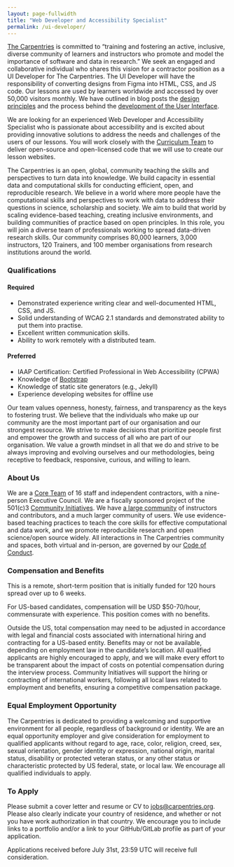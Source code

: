 ```yaml
---
layout: page-fullwidth
title: "Web Developer and Accessibility Specialist"
permalink: /ui-developer/
---
```



[The Carpentries](http://carpentries.org/) is committed to “training and
fostering an active, inclusive, diverse community of learners and instructors
who promote and model the importance of software and data in research.” We seek
an engaged and collaborative individual who shares this vision for a contractor
position as a UI Developer for The Carpentries. The UI Developer will have the
responsibility of converting designs from Figma into HTML, CSS, and JS code. Our
lessons are used by learners worldwide and accessed by over 50,000 visitors
monthly. We have outlined in blog posts the [design
principles](https://carpentries.org/blog/2020/08/lesson-template-design/) and
the process behind the [development of the User
Interface](https://carpentries.org/blog/2021/05/lesson-template-design-process/).

We are looking for an experienced Web Developer and Accessibility Specialist who
is passionate about accessibility and is excited about providing innovative
solutions to address the needs and challenges of the users of our lessons. You
will work closely with the [Curriculum
Team](https://carpentries.org/core-team-projects/#curriculum-team) to deliver
open-source and open-licensed code that we will use to create our lesson
websites.

The Carpentries is an open, global, community teaching the skills and
perspectives to turn data into knowledge. We build capacity in essential data
and computational skills for conducting efficient, open, and reproducible
research. We believe in a world where more people have the computational skills
and perspectives to work with data to address their questions in science,
scholarship and society. We aim to build that world by scaling evidence-based
teaching, creating inclusive environments, and building communities of practice
based on open principles. In this role, you will join a diverse team of
professionals working to spread data-driven research skills. Our community
comprises 80,000 learners, 3,000 instructors, 120 Trainers, and 100 member
organisations from research institutions around the world.


### Qualifications

#### Required

* Demonstrated experience writing clear and well-documented HTML, CSS, and JS.
* Solid understanding of WCAG 2.1 standards and demonstrated ability to put them
  into practise.
* Excellent written communication skills.
* Ability to work remotely with a distributed team.

#### Preferred

* IAAP Certification: Certified Professional in Web Accessibility (CPWA)
* Knowledge of [Bootstrap](https://getbootstrap.com/)
* Knowledge of static site generators (e.g., Jekyll)
* Experience developing websites for offline use

Our team values openness, honesty, fairness, and transparency as the keys to
fostering trust. We believe that the individuals who make up our community are
the most important part of our organisation and our strongest resource. We
strive to make decisions that prioritize people first and empower the growth and
success of all who are part of our organisation. We value a growth mindset in
all that we do and strive to be always improving and evolving ourselves and our
methodologies, being receptive to feedback, responsive, curious, and willing to
learn.

### About Us

We are a [Core Team](https://carpentries.org/team/) of 16 staff and independent
contractors, with a nine-person Executive Council. We are a fiscally sponsored
project of the 501(c)3 [Community Initiatives](http://communityin.org/). We have
[a large community](https://carpentries.org/instructors-map/) of instructors and
contributors, and a much larger community of users. We use evidence-based
teaching practices to teach the core skills for effective computational and data
work, and we promote reproducible research and open science/open source widely.
All interactions in The Carpentries community and spaces, both virtual and
in-person, are governed by our [Code of
Conduct](https://docs.carpentries.org/topic_folders/policies/code-of-conduct.html#code-of-conduct-detailed-view).


### Compensation and Benefits

This is a remote, short-term position that is initially funded for 120 hours
spread over up to 6 weeks.

For US-based candidates, compensation will be USD $50-70/hour, commensurate with
experience. This position comes with no benefits.

Outside the US, total compensation may need to be adjusted in accordance with
legal and financial costs associated with international hiring and contracting
for a US-based entity. Benefits may or not be available, depending on employment
law in the candidate’s location. All qualified applicants are highly encouraged
to apply, and we will make every effort to be transparent about the impact of
costs on potential compensation during the interview process. Community
Initiatives will support the hiring or contracting of international workers,
following all local laws related to employment and benefits, ensuring a
competitive compensation package.

### Equal Employment Opportunity

The Carpentries is dedicated to providing a welcoming and supportive environment
for all people, regardless of background or identity. We are an equal
opportunity employer and give consideration for employment to qualified
applicants without regard to age, race, color, religion, creed, sex, sexual
orientation, gender identity or expression, national origin, marital status,
disability or protected veteran status, or any other status or characteristic
protected by US federal, state, or local law. We encourage all qualified
individuals to apply.

### To Apply

Please submit a cover letter and resume or CV to
[jobs@carpentries.org](mailto:jobs@carpentries.org). Please also clearly
indicate your country of residence, and whether or not you have work
authorization in that country. We encourage you to include links to a portfolio
and/or a link to your GitHub/GitLab profile as part of your application.

Applications received before July 31st, 23:59 UTC will receive full consideration.
